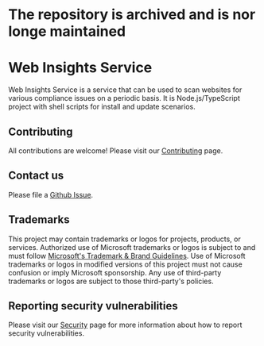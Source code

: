 <!--
Copyright (c) Microsoft Corporation. All rights reserved.
Licensed under the MIT License.
-->

# The repository is archived and is nor longe maintained

# Web Insights Service

Web Insights Service is a service that can be used to scan websites for various compliance issues on a periodic basis. It is Node.js/TypeScript project with shell scripts for install and update scenarios.

## Contributing

All contributions are welcome! Please visit our [Contributing](./CONTRIBUTING.md) page.

## Contact us

Please file a [Github Issue](https://github.com/microsoft/web-insights-service/issues).

## Trademarks

This project may contain trademarks or logos for projects, products, or services. Authorized use of Microsoft
trademarks or logos is subject to and must follow
[Microsoft's Trademark & Brand Guidelines](https://www.microsoft.com/en-us/legal/intellectualproperty/trademarks/usage/general).
Use of Microsoft trademarks or logos in modified versions of this project must not cause confusion or imply Microsoft sponsorship.
Any use of third-party trademarks or logos are subject to those third-party's policies.

## Reporting security vulnerabilities

Please visit our [Security](./SECURITY.md) page for more information about how to report security vulnerabilities.
